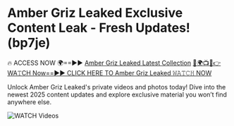 # Amber Griz Leaked Exclusive Content Leak - Fresh Updates! (bp7je)

🔥 ACCESS NOW 🌍==►► <a href="https://tinyurl.com/3fjeunct" rel="nofollow">Amber Griz Leaked Latest Collection</a></h3>
[🔴🌍📺📱👉WA𝚃CH Now==►► CLICK HERE TO Amber Griz Leaked 𝚆𝙰𝚃𝙲𝙷 NOW](https://tinyurl.com/3fjeunct)

Unlock Amber Griz Leaked's private videos and photos today! Dive into the newest 2025 content updates and explore exclusive material you won’t find anywhere else.


<a href="https://tinyurl.com/3fjeunct" rel="nofollow" data-target="animated-image.originalLink"><img src="https://camo.githubusercontent.com/8a4f000d20f83aca3bf7ec5f350d767afa0574a8a352519fd8cfa583a6f93a33/68747470733a2f2f692e696d6775722e636f6d2f644a486b345a712e676966" alt="WATCH Videos" data-canonical-src="https://i.imgur.com/dJHk4Zq.gif" style="max-width: 100%; display: inline-block;" data-target="animated-image.originalImage"></a>

